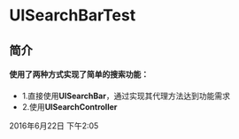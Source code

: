 # UISearchBarTest

## 简介
#### 使用了两种方式实现了简单的搜索功能：
- 1.直接使用**UISearchBar**，通过实现其代理方法达到功能需求
- 2.使用**UISearchController**

2016年6月22日 下午2:05